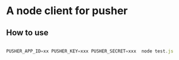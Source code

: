 # A node client for pusher

## How to use

```javascript

PUSHER_APP_ID=xx PUSHER_KEY=xxx PUSHER_SECRET=xxx  node test.js

```
